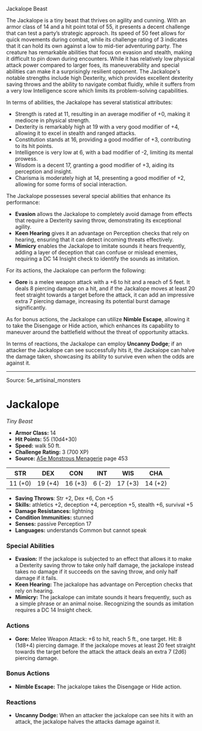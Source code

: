 <MonsterName/>Jackalope</MonsterName>
<CreatureType/>Beast</CreatureType>

<summary>The Jackalope is a tiny beast that thrives on agility and cunning. With an armor class of 14 and a hit point total of 55, it presents a decent challenge that can test a party’s strategic approach. Its speed of 50 feet allows for quick movements during combat, while its challenge rating of 3 indicates that it can hold its own against a low to mid-tier adventuring party. The creature has remarkable abilities that focus on evasion and stealth, making it difficult to pin down during encounters. While it has relatively low physical attack power compared to larger foes, its maneuverability and special abilities can make it a surprisingly resilient opponent. The Jackalope's notable strengths include high Dexterity, which provides excellent dexterity saving throws and the ability to navigate combat fluidly, while it suffers from a very low Intelligence score which limits its problem-solving capabilities. </summary>

<detail>

In terms of abilities, the Jackalope has several statistical attributes: 
- Strength is rated at 11, resulting in an average modifier of +0, making it mediocre in physical strength.
- Dexterity is remarkably high at 19 with a very good modifier of +4, allowing it to excel in stealth and ranged attacks.
- Constitution stands at 16, providing a good modifier of +3, contributing to its hit points.
- Intelligence is very low at 6, with a bad modifier of -2, limiting its mental prowess.
- Wisdom is a decent 17, granting a good modifier of +3, aiding its perception and insight.
- Charisma is moderately high at 14, presenting a good modifier of +2, allowing for some forms of social interaction.

The Jackalope possesses several special abilities that enhance its performance:
- **Evasion** allows the Jackalope to completely avoid damage from effects that require a Dexterity saving throw, demonstrating its exceptional agility.
- **Keen Hearing** gives it an advantage on Perception checks that rely on hearing, ensuring that it can detect incoming threats effectively.
- **Mimicry** enables the Jackalope to imitate sounds it hears frequently, adding a layer of deception that can confuse or mislead enemies, requiring a DC 14 Insight check to identify the sounds as imitation.

For its actions, the Jackalope can perform the following:
- **Gore** is a melee weapon attack with a +6 to hit and a reach of 5 feet. It deals 8 piercing damage on a hit, and if the Jackalope moves at least 20 feet straight towards a target before the attack, it can add an impressive extra 7 piercing damage, increasing its potential burst damage significantly.

As for bonus actions, the Jackalope can utilize **Nimble Escape**, allowing it to take the Disengage or Hide action, which enhances its capability to maneuver around the battlefield without the threat of opportunity attacks.

In terms of reactions, the Jackalope can employ **Uncanny Dodge**; if an attacker the Jackalope can see successfully hits it, the Jackalope can halve the damage taken, showcasing its ability to survive even when the odds are against it.</detail>



---

Source: 5e_artisinal_monsters

# Jackalope

*Tiny* *Beast*

- **Armor Class:** 14
- **Hit Points:** 55 (10d4+30)
- **Speed:** walk 50 ft.
- **Challenge Rating:** 3 (700 XP)
- **Source:** [A5e Monstrous Menagerie](https://enpublishingrpg.com/products/level-up-monstrous-menagerie-a5e) page 453

| STR | DEX | CON | INT | WIS | CHA |
| --- | --- | --- | --- | --- | --- |
| 11 (+0) | 19 (+4) | 16 (+3) | 6 (-2) | 17 (+3) | 14 (+2) |

- **Saving Throws**: Str +2, Dex +6, Con +5
- **Skills:** athletics +2, deception +4, perception +5, stealth +6, survival +5
- **Damage Resistances:** lightning
- **Condition Immunities:** stunned
- **Senses:** passive Perception 17
- **Languages:** understands Common but cannot speak

### Special Abilities

- **Evasion:** If the jackalope is subjected to an effect that allows it to make a Dexterity saving throw to take only half damage, the jackalope instead takes no damage if it succeeds on the saving throw, and only half damage if it fails.
- **Keen Hearing:** The jackalope has advantage on Perception checks that rely on hearing.
- **Mimicry:** The jackalope can imitate sounds it hears frequently, such as a simple phrase or an animal noise. Recognizing the sounds as imitation requires a DC 14 Insight check.

### Actions

- **Gore:** Melee Weapon Attack: +6 to hit, reach 5 ft., one target. Hit: 8 (1d8+4) piercing damage. If the jackalope moves at least 20 feet straight towards the target before the attack  the attack deals an extra 7 (2d6) piercing damage.

### Bonus Actions

- **Nimble Escape:** The jackalope takes the Disengage or Hide action.

### Reactions

- **Uncanny Dodge:** When an attacker the jackalope can see hits it with an attack, the jackalope halves the attacks damage against it.




